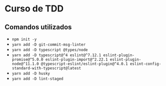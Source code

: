 # Curso de TDD

## Comandos utilizados

- `npm init -y`
- `yarn add -D git-commit-msg-linter`
- `yarn add -D typescript @types/node`
- `yarn add -D typescript@^4 eslint@^7.12.1 eslint-plugin-promise@^5.0.0 eslint-plugin-import@^2.22.1 eslint-plugin-node@^11.1.0 @typescript-eslint/eslint-plugin@^4.0.1 eslint-config-standard-with-typescript@latest`
- `yarn add -D husky`
- `yarn add -D lint-staged`
